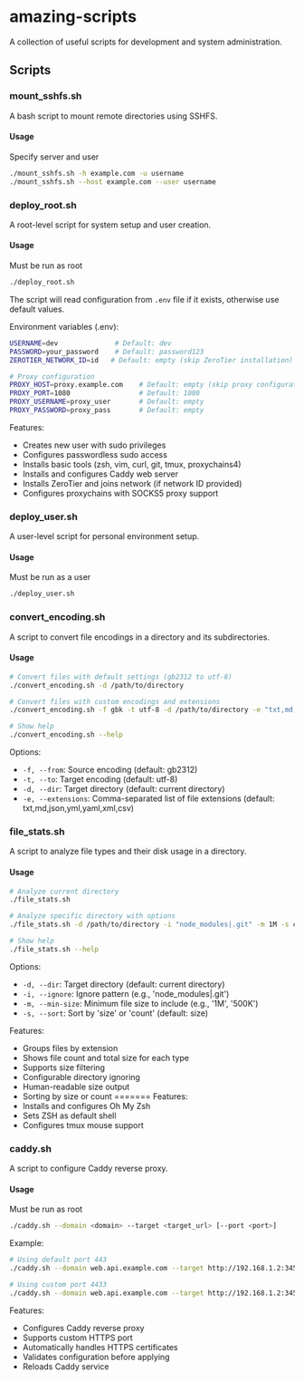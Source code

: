 # amazing-scripts

A collection of useful scripts for development and system administration.

## Scripts

### mount_sshfs.sh

A bash script to mount remote directories using SSHFS. 

#### Usage

Specify server and user

```bash
./mount_sshfs.sh -h example.com -u username
./mount_sshfs.sh --host example.com --user username
```

### deploy_root.sh

A root-level script for system setup and user creation.

#### Usage

Must be run as root

```bash
./deploy_root.sh
```

The script will read configuration from `.env` file if it exists, otherwise use default values.

Environment variables (.env):
```bash
USERNAME=dev              # Default: dev
PASSWORD=your_password    # Default: password123
ZEROTIER_NETWORK_ID=id   # Default: empty (skip ZeroTier installation)

# Proxy configuration
PROXY_HOST=proxy.example.com    # Default: empty (skip proxy configuration)
PROXY_PORT=1080                 # Default: 1080
PROXY_USERNAME=proxy_user       # Default: empty
PROXY_PASSWORD=proxy_pass       # Default: empty
```

Features:
- Creates new user with sudo privileges
- Configures passwordless sudo access
- Installs basic tools (zsh, vim, curl, git, tmux, proxychains4)
- Installs and configures Caddy web server
- Installs ZeroTier and joins network (if network ID provided)
- Configures proxychains with SOCKS5 proxy support

### deploy_user.sh

A user-level script for personal environment setup.

#### Usage

Must be run as a user

```bash
./deploy_user.sh
```

### convert_encoding.sh

A script to convert file encodings in a directory and its subdirectories.

#### Usage

```bash
# Convert files with default settings (gb2312 to utf-8)
./convert_encoding.sh -d /path/to/directory

# Convert files with custom encodings and extensions
./convert_encoding.sh -f gbk -t utf-8 -d /path/to/directory -e "txt,md,json"

# Show help
./convert_encoding.sh --help
```

Options:
- `-f, --from`: Source encoding (default: gb2312)
- `-t, --to`: Target encoding (default: utf-8)
- `-d, --dir`: Target directory (default: current directory)
- `-e, --extensions`: Comma-separated list of file extensions (default: txt,md,json,yml,yaml,xml,csv)

### file_stats.sh

A script to analyze file types and their disk usage in a directory.

#### Usage

```bash
# Analyze current directory
./file_stats.sh

# Analyze specific directory with options
./file_stats.sh -d /path/to/directory -i "node_modules|.git" -m 1M -s count

# Show help
./file_stats.sh --help
```

Options:
- `-d, --dir`: Target directory (default: current directory)
- `-i, --ignore`: Ignore pattern (e.g., 'node_modules|.git')
- `-m, --min-size`: Minimum file size to include (e.g., '1M', '500K')
- `-s, --sort`: Sort by 'size' or 'count' (default: size)

Features:
- Groups files by extension
- Shows file count and total size for each type
- Supports size filtering
- Configurable directory ignoring
- Human-readable size output
- Sorting by size or count
=======
Features:
- Installs and configures Oh My Zsh
- Sets ZSH as default shell
- Configures tmux mouse support

### caddy.sh

A script to configure Caddy reverse proxy.

#### Usage

Must be run as root

```bash
./caddy.sh --domain <domain> --target <target_url> [--port <port>]
```

Example:
```bash
# Using default port 443
./caddy.sh --domain web.api.example.com --target http://192.168.1.2:34567

# Using custom port 4433
./caddy.sh --domain web.api.example.com --target http://192.168.1.2:34567 --port 4433
```

Features:
- Configures Caddy reverse proxy
- Supports custom HTTPS port
- Automatically handles HTTPS certificates
- Validates configuration before applying
- Reloads Caddy service
